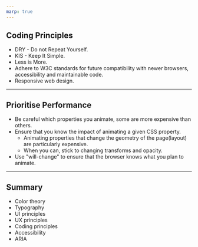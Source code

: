 ```yaml
---
marp: true
---
```


## Coding Principles

+ DRY - Do not Repeat Yourself.
+ KIS - Keep It Simple.
+ Less is More.
+ Adhere to W3C standards for future compatibility with newer browsers, accessibility and maintainable code.
+ Responsive web design.

---

## Prioritise Performance

+ Be careful which properties you animate, some are more expensive than others.
+ Ensure that you know the impact of animating a given CSS property.
   + Animating properties that change the geometry of the page(layout) are particularly expensive.
   + When you can, stick to changing transforms and opacity.
+ Use "will-change" to ensure that the browser knows what you plan to animate.

---

## Summary

+ Color theory
+ Typography
+ UI principles
+ UX principles
+ Coding principles
+ Accessibility
+ ARIA